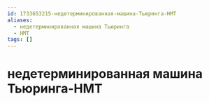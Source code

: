 ```yaml
---
id: 1733653215-недетерминированная-машина-Тьюринга-НМТ
aliases:
  - недетерминированная машина Тьюринга
  - НМТ
tags: []
---
```


# недетерминированная машина Тьюринга-НМТ

